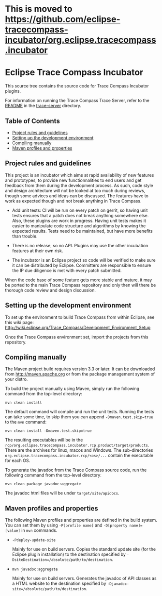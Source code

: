# This is moved to https://github.com/eclipse-tracecompass-incubator/org.eclipse.tracecompass.incubator

# Eclipse Trace Compass Incubator

This source tree contains the source code for Trace Compass Incubator plugins.

For information on running the Trace Compass Trace Server, refer to the [README](trace-server/README.md) in the [trace-server](trace-server) directory.

## Table of Contents

<!-- START doctoc generated TOC please keep comment here to allow auto update -->
<!-- DON'T EDIT THIS SECTION, INSTEAD RE-RUN doctoc TO UPDATE -->


- [Project rules and guidelines](#project-rules-and-guidelines)
- [Setting up the development environment](#setting-up-the-development-environment)
- [Compiling manually](#compiling-manually)
- [Maven profiles and properties](#maven-profiles-and-properties)

<!-- END doctoc generated TOC please keep comment here to allow auto update -->

## Project rules and guidelines

This project is an incubator which aims at rapid availability of new features and prototypes, to provide new functionnalities to end users and get feedback from them during the development process. As such, code style and design architecture will not be looked at too much during reviews, though some advices and ideas can be discussed. The features have to work as expected though and not break anything in Trace Compass.

* Add unit tests: CI will be run on every patch on gerrit, so having unit tests ensures that a patch does not break anything somewhere else. Also, these plugins are work in progress. Having unit tests makes it easier to manipulate code structure and algorithms by knowing the expected results. Tests need to be maintained, but have more benefits than trouble.

* There is no release, so no API. Plugins may use the other incubation features at their own risk.

* The incubator is an Eclipse project so code will be verified to make sure it can be distributed by Eclipse. Committers are responsible to ensure the IP due diligence is met with every patch submitted.

When the code base of some feature gets more stable and mature, it may be ported to the main Trace Compass repository and only then will there be thorough code review and design discussion.

## Setting up the development environment

To set up the environment to build Trace Compass from within Eclipse, see this
wiki page:
<http://wiki.eclipse.org/Trace_Compass/Development_Environment_Setup>

Once the Trace Compass environment set, import the projects from this repository.

## Compiling manually

The Maven project build requires version 3.3 or later. It can be downloaded from
<http://maven.apache.org> or from the package management system of your distro.

To build the project manually using Maven, simply run the following command from
the top-level directory:

    mvn clean install

The default command will compile and run the unit tests. Running the tests can
take some time, to skip them you can append `-Dmaven.test.skip=true` to the
`mvn` command:

    mvn clean install -Dmaven.test.skip=true

The resulting executables will be in the
`rcp/org.eclipse.tracecompass.incubator.rcp.product/target/products`. There are
the archives for linux, macos and Windows. The sub-directories
`org.eclipse.tracecompass.incubator.rcp/<os>/...` contain the executable for each
OS.

To generate the javadoc from the Trace Compass source code, run the following
command from the top-level directory:

    mvn clean package javadoc:aggregate

The javadoc html files will be under `target/site/apidocs`.

## Maven profiles and properties

The following Maven profiles and properties are defined in
the build system. You can set them by using `-P[profile name]` and
`-D[property name]=[value]` in `mvn` commands.

* `-Pdeploy-update-site`

  Mainly for use on build servers. Copies the standard update site (for the
  Eclipse plugin installation) to the destination specified by
 `-DsiteDestination=/absolute/path/to/destination`.

* `mvn javadoc:aggregate`

  Mainly for use on build servers. Generates the javadoc of API classes as a
  HTML website to the destination specified by `-Djavadoc-site=/absolute/path/to/destination`.
